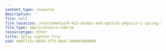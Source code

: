 ```yaml
---
content_type: resource
description: ''
file: null
file_location: /coursemedia/8-421-atomic-and-optical-physics-i-spring-2014/de8f715cb6391f739ba130d0afb60608_ol2GRkRam4k.srt
file_type: application/x-subrip
resourcetype: Other
title: 3play caption file
uid: de8f715c-b639-1f73-9ba1-30d0afb60608
---
```

